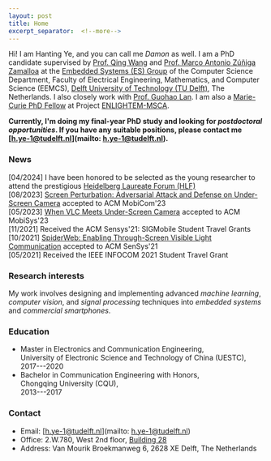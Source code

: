 ```yaml
---
layout: post
title: Home
excerpt_separator:  <!--more-->
---
```

Hi! I am Hanting Ye, and you can call me *Damon* as well. I am a PhD candidate supervised by <a href="https://www.st.ewi.tudelft.nl/qing/" target="_blank">Prof. Qing Wang</a> and <a href="https://www.st.ewi.tudelft.nl/marco/" target="_blank">Prof. Marco Antonio
Zúñiga Zamalloa</a> at the [Embedded Systems (ES) Group](https://www.tudelft.nl/ewi/over-de-faculteit/afdelingen/software-technology/embedded-systems/) of the Computer Science Department, Faculty of Electrical Engineering, Mathematics, and Computer Science (EEMCS), [Delft University of Technology (TU Delft)](https://www.tudelft.nl/en/), The Netherlands. I also closely work with <a href="https://guohao.netlify.app/" target="_blank">Prof. Guohao Lan</a>. I am also a [Marie-Curie PhD Fellow](https://enlightem.eu/people/damon-ye/) at Project [ENLIGHTEM-MSCA](https://enlightem.eu/).

**Currently, I'm doing my final-year PhD study and looking for *postdoctoral opportunities*. If you have any suitable positions, please contact me [h.ye-1@tudelft.nl](mailto: h.ye-1@tudelft.nl).**

### News
[04/2024]   I have been honored to be selected as the young researcher to attend the prestigious [Heidelberg Laureate Forum (HLF)](https://www.heidelberg-laureate-forum.org/)<br>
[08/2023]   [Screen Perturbation: Adversarial Attack and Defense on Under-Screen Camera](https://doi.org/10.1145/3570361.3613278) accepted to ACM MobiCom'23<br>
[05/2023]   [When VLC Meets Under-Screen Camera](https://doi.org/10.1145/3581791.3596855) accepted to ACM MobiSys'23<br>
[11/2021]   Received the ACM Sensys'21: SIGMobile Student Travel Grants<br>
[10/2021]   [SpiderWeb: Enabling Through-Screen Visible Light Communication](https://dl.acm.org/doi/10.1145/3485730.3485948) accepted to ACM SenSys'21<br>
[05/2021]   Received the IEEE INFOCOM 2021 Student Travel Grant

### Research interests

My work involves designing and implementing advanced *machine learning*, *computer vision*, and *signal processing* techniques into *embedded systems* and *commercial smartphones*.


### Education

* Master in Electronics and Communication Engineering,  
University of Electronic Science and Technology of China (UESTC),  
2017---2020
* Bachelor in Communication Engineering with Honors,  
Chongqing University (CQU),  
2013---2017

### Contact

* Email: [h.ye-1@tudelft.nl](mailto: h.ye-1@tudelft.nl)
* Office: 2.W.780, West 2nd floor, [Building 28](https://iamap.tudelft.nl/poi/elektrotechniek-wiskunde-informatica/)
* Address: Van Mourik Broekmanweg 6, 2628 XE Delft, The Netherlands
